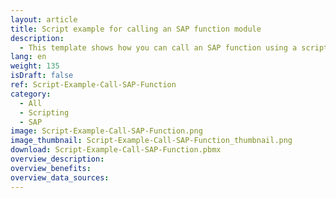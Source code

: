 ```yaml
---
layout: article
title: Script example for calling an SAP function module
description: 
  - This template shows how you can call an SAP function using a script.
lang: en
weight: 135
isDraft: false
ref: Script-Example-Call-SAP-Function
category:
  - All
  - Scripting
  - SAP
image: Script-Example-Call-SAP-Function.png
image_thumbnail: Script-Example-Call-SAP-Function_thumbnail.png
download: Script-Example-Call-SAP-Function.pbmx
overview_description:
overview_benefits:
overview_data_sources:
---
```

